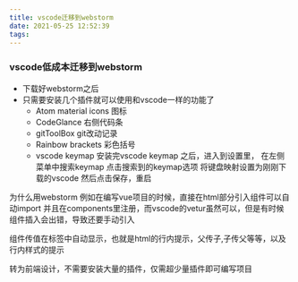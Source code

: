 ```yaml
---
title: vscode迁移到webstorm
date: 2021-05-25 12:52:39
tags:
---
```

### vscode低成本迁移到webstorm
- 下载好webstorm之后
- 只需要安装几个插件就可以使用和vscode一样的功能了
  - Atom material icons 图标
  - CodeGlance 右侧代码条
  - gitToolBox git改动记录
  - Rainbow brackets 彩色括号
  - vscode keymap
 安装完vscode keymap 之后，进入到设置里，
 在左侧菜单中搜索keymap 
 点击搜索到的keymap选项
 将键盘映射设置为刚刚下载的vscode 然后点击保存，重启

 为什么用webstorm
 例如在编写vue项目的时候，直接在html部分引入组件可以自动import 并且在components里注册，而vscode的vetur虽然可以，但是有时候组件插入会出错，导致还要手动引入

 组件传值在标签中自动显示，也就是html的行内提示，父传子,子传父等等，以及行内样式的提示

 转为前端设计，不需要安装大量的插件，仅需超少量插件即可编写项目

 